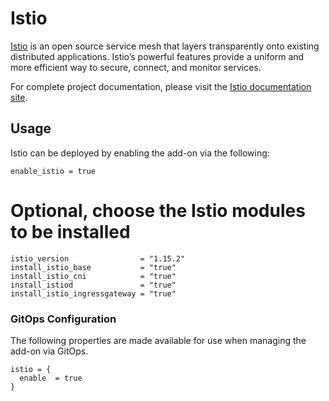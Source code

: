 # Istio

[Istio](https://istio.io/) is an open source service mesh that layers transparently onto existing distributed applications. Istio’s powerful features provide a uniform and more efficient way to secure, connect, and monitor services.

For complete project documentation, please visit the [Istio documentation site](https://istio.io/latest/docs/).

## Usage

Istio can be deployed by enabling the add-on via the following: 

```hcl
enable_istio = true
```

# Optional, choose the Istio modules to be installed

```hcl
istio_version                = "1.15.2"
install_istio_base           = "true"
install_istio_cni            = "true"
install_istiod               = "true"
install_istio_ingressgateway = "true"
```

### GitOps Configuration

The following properties are made available for use when managing the add-on via GitOps.

```hcl
istio = {
  enable  = true
}
```
